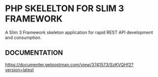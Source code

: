 # PHP SKELELTON FOR SLIM 3 FRAMEWORK

A Slim 3 Framework skeleton application for rapid REST API development and consumption.

## DOCUMENTATION
https://documenter.getpostman.com/view/3741573/SzKVQHf2?version=latest

